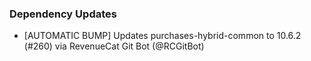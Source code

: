 ### Dependency Updates
* [AUTOMATIC BUMP] Updates purchases-hybrid-common to 10.6.2 (#260) via RevenueCat Git Bot (@RCGitBot)
